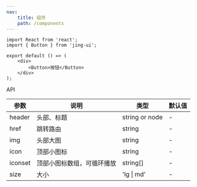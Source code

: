 ```yaml
---
nav:
    title: 组件
    path: /components
---
```


<!-- ### 按钮 -->

```tsx
import React from 'react';
import { Button } from 'jing-ui';

export default () => (
    <div>
        <Button>按钮</Button>
    </div>
);
```

<!-- <code src="./demo/index.tsx" /> -->

API

| 参数    | 说明                       | 类型           | 默认值 |
| ------- | -------------------------- | -------------- | ------ |
| header  | 头部、标题                 | string or node | -      |
| href    | 跳转路由                   | string         | -      |
| img     | 头部大图                   | string         | -      |
| icon    | 顶部小图标                 | string         | -      |
| iconset | 顶部小图标数组，可循环播放 | string[]       | -      |
| size    | 大小                       | 'lg \| md'     | -      |
